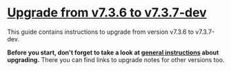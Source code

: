 # [Upgrade from v7.3.6 to v7.3.7-dev](https://github.com/shopsys/shopsys/compare/v7.3.6...7.3)

This guide contains instructions to upgrade from version v7.3.6 to v7.3.7-dev.

**Before you start, don't forget to take a look at [general instructions](https://github.com/shopsys/shopsys/blob/7.3/UPGRADE.md) about upgrading.**
There you can find links to upgrade notes for other versions too.
